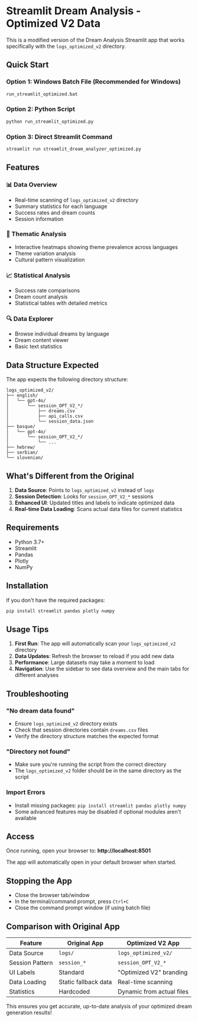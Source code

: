 # Streamlit Dream Analysis - Optimized V2 Data

This is a modified version of the Dream Analysis Streamlit app that works specifically with the `logs_optimized_v2` directory.

## Quick Start

### Option 1: Windows Batch File (Recommended for Windows)
```bash
run_streamlit_optimized.bat
```

### Option 2: Python Script
```bash
python run_streamlit_optimized.py
```

### Option 3: Direct Streamlit Command
```bash
streamlit run streamlit_dream_analyzer_optimized.py
```

## Features

### 📊 Data Overview
- Real-time scanning of `logs_optimized_v2` directory
- Summary statistics for each language
- Success rates and dream counts
- Session information

### 🎨 Thematic Analysis
- Interactive heatmaps showing theme prevalence across languages
- Theme variation analysis
- Cultural pattern visualization

### 📈 Statistical Analysis
- Success rate comparisons
- Dream count analysis
- Statistical tables with detailed metrics

### 🔍 Data Explorer
- Browse individual dreams by language
- Dream content viewer
- Basic text statistics

## Data Structure Expected

The app expects the following directory structure:

```
logs_optimized_v2/
├── english/
│   └── gpt-4o/
│       └── session_OPT_V2_*/
│           ├── dreams.csv
│           ├── api_calls.csv
│           └── session_data.json
├── basque/
│   └── gpt-4o/
│       └── session_OPT_V2_*/
│           └── ...
├── hebrew/
├── serbian/
└── slovenian/
```

## What's Different from the Original

1. **Data Source**: Points to `logs_optimized_v2` instead of `logs`
2. **Session Detection**: Looks for `session_OPT_V2_*` sessions
3. **Enhanced UI**: Updated titles and labels to indicate optimized data
4. **Real-time Data Loading**: Scans actual data files for current statistics

## Requirements

- Python 3.7+
- Streamlit
- Pandas
- Plotly
- NumPy

## Installation

If you don't have the required packages:

```bash
pip install streamlit pandas plotly numpy
```

## Usage Tips

1. **First Run**: The app will automatically scan your `logs_optimized_v2` directory
2. **Data Updates**: Refresh the browser to reload if you add new data
3. **Performance**: Large datasets may take a moment to load
4. **Navigation**: Use the sidebar to see data overview and the main tabs for different analyses

## Troubleshooting

### "No dream data found"
- Ensure `logs_optimized_v2` directory exists
- Check that session directories contain `dreams.csv` files
- Verify the directory structure matches the expected format

### "Directory not found"
- Make sure you're running the script from the correct directory
- The `logs_optimized_v2` folder should be in the same directory as the script

### Import Errors
- Install missing packages: `pip install streamlit pandas plotly numpy`
- Some advanced features may be disabled if optional modules aren't available

## Access

Once running, open your browser to:
**http://localhost:8501**

The app will automatically open in your default browser when started.

## Stopping the App

- Close the browser tab/window
- In the terminal/command prompt, press `Ctrl+C`
- Close the command prompt window (if using batch file)

## Comparison with Original App

| Feature | Original App | Optimized V2 App |
|---------|-------------|------------------|
| Data Source | `logs/` | `logs_optimized_v2/` |
| Session Pattern | `session_*` | `session_OPT_V2_*` |
| UI Labels | Standard | "Optimized V2" branding |
| Data Loading | Static fallback data | Real-time scanning |
| Statistics | Hardcoded | Dynamic from actual files |

This ensures you get accurate, up-to-date analysis of your optimized dream generation results! 